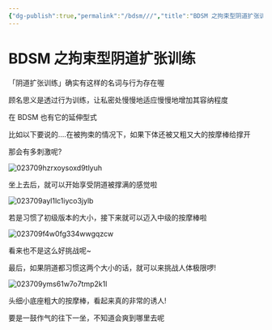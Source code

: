 ```yaml
---
{"dg-publish":true,"permalink":"/bdsm///","title":"BDSM 之拘束型阴道扩张训练","tags":["BDSM","阴道扩张","拘束"]}
---
```



# BDSM 之拘束型阴道扩张训练

「阴道扩张训练」确实有这样的名词与行为存在喔

顾名思义是透过行为训练，让私密处慢慢地适应慢慢地增加其容纳程度

在 BDSM 也有它的延伸型式

比如以下要说的….在被拘束的情况下，如果下体还被又粗又大的按摩棒给撑开

那会有多刺激呢?

![023709hzrxoysoxd9tlyuh](https://wikijs-pics.zfeny.me/wikijs/img/2025/02/f2d6345d3eb10e2578a43f707d94b9b0.jpg)

坐上去后，就可以开始享受阴道被撑满的感觉啦

![023709ayl1lc1iyco3jylb](https://wikijs-pics.zfeny.me/wikijs/img/2025/02/a2c5133a57ae72e79787da66b356402a.jpg)

若是习惯了初级版本的大小，接下来就可以迈入中级的按摩棒啦

![023709f4w0fg334wwgqzcw](https://wikijs-pics.zfeny.me/wikijs/img/2025/02/82574dc6f3a71c6ec6bf49240c0f4035.jpg)

看来也不是这么好挑战呢~

最后，如果阴道都习惯这两个大小的话，就可以来挑战人体极限啰!

![023709yms61w7o7tmp2k1l](https://wikijs-pics.zfeny.me/wikijs/img/2025/02/9cd9167efa64e52aa9cf1911bdf02a76.jpg)

头细小底座粗大的按摩棒，看起来真的非常的诱人!

要是一鼓作气的往下一坐，不知道会爽到哪里去呢